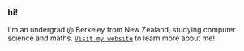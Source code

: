 ### hi! 

I'm an undergrad @ Berkeley from New Zealand, studying computer science and maths. [`Visit my website`](https://tim-xie.com/about) to learn more about me!
